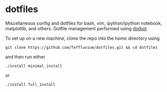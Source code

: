 # dotfiles

Miscellaneous config and dotfiles for bash, vim, ipython/ipython notebook, matplotlib, and others. Dotfile management performed using [dotbot](https://git.io/dotbot).

To set up on a new machine, clone the repo into the home directory using
```
git clone https://github.com/Teffluvium/dotfiles.git && cd dotfiles
```
and then run either
```
./install minimal_install
```
or
```
./install full_install
```
